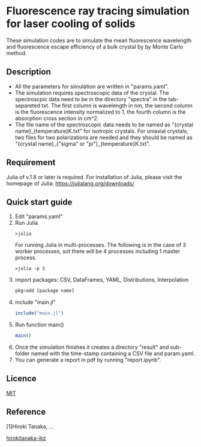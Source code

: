 Fluorescence ray tracing simulation for laser cooling of solids
===
These simulation codes are to simulate the mean fluorescence wavelength and fluorescence escape efficiency of a bulk crystal by by Monte Carlo method.

## Description
- All the parameters for simulation are written in "params.yaml".
- The simulation requires spectroscopic data of the crystal. The spectroscpic data need to be in the directory "spectra" in the tab-separeted txt. The first column is wavelength in nm, the second column is the fluorescence intensity normalized to 1, the fourth column is the absorption cross section in cm^2.
- The file name of the spectroscopic data needs to be named as "{crystal name}\_{temperature}K.txt" for isotropic crystals. For uniaxial crystals, two files for two polarizations are needed and they should be named as "{crystal name}\_{"sigma" or "pi"}\_{temperature}K.txt".


## Requirement
Julia of v.1.8 or later is required. For installation of Julia, please visit the homepage of Julia: https://julialang.org/downloads/


## Quick start guide
1. Edit "params.yaml"
2. Run Julia
   ```shell
   >julia
   ```
   For running Julia in multi-processes. The following is in the case of 3 worker processes, sot there will be 4 processes including 1 master process.
   ```shell
   >julia -p 3
   ```
3. import packages: CSV, DataFrames, YAML, Distributions, Interpolation
   ```julia
   pkg>add [package name]
   ```
4. include "main.jl"
   ```julia
   include("main.jl")
   ```
5. Run function main()
   ```julia
   main()
   ```
6. Once the simulation finishes it creates a directory "result" and sub-folder named with the time-stamp containing a CSV file and param.yaml.
7. You can generate a report in pdf by running "report.ipynb".


## Licence
[MIT](https://github.com/hirokitanaka-ikz/fluorescence_ray_tracing/master/LICENCE)


## Reference
[1]Hiroki Tanaka, ...


[hirokitanaka-ikz](https://github.com/hirokitanaka-ikz)
